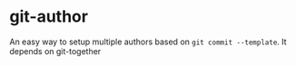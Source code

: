 # git-author
An easy way to setup multiple authors based on `git commit --template`. It depends on git-together
